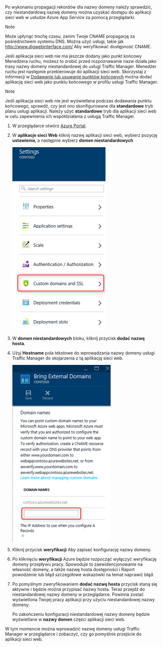 Po wykonaniu propagacji rekordów dla nazwy domeny należy sprawdzić, czy niestandardową nazwę domeny można uzyskać dostępu do aplikacji sieci web w usłudze Azure App Service za pomocą przeglądarki.

> [!NOTE]
> Może upłynąć trochę czasu, zanim Twoje CNAME propagację za pośrednictwem systemu DNS. Można użyć usługi, takie jak <a href="http://www.digwebinterface.com/">http://www.digwebinterface.com/</a> Aby weryfikować dostępność CNAME.
> 
> 

Jeśli aplikacja sieci web nie ma jeszcze dodany jako punkt końcowy Menedżera ruchu, możesz to zrobić przed rozpoznawanie nazw działa jako trasy nazwy domeny niestandardowej do usługi Traffic Manager. Menedżer ruchu jest następnie przekierowuje do aplikacji sieci web. Skorzystaj z informacji w [Dodawanie lub usuwanie punktów końcowych](../articles/traffic-manager/traffic-manager-endpoints.md) można dodać aplikację sieci web jako punktu końcowego w profilu usługi Traffic Manager.

> [!NOTE]
> Jeśli aplikacja sieci web nie jest wyświetlana podczas dodawania punktu końcowego, sprawdź, czy jest ono skonfigurowane dla **standardowe** tryb planu usługi aplikacji. Należy użyć **standardowe** tryb dla aplikacji sieci web w celu zapewnienia ich współdziałania z usługą Traffic Manager.
> 
> 

1. W przeglądarce otwórz [Azure Portal](https://portal.azure.com).
2. W **aplikacje sieci Web** kliknij nazwę aplikacji sieci web, wybierz pozycję **ustawienia**, a następnie wybierz **domen niestandardowych**
   
    ![](./media/custom-dns-web-site/dncmntask-cname-6.png)
3. W **domen niestandardowych** bloku, kliknij przycisk **dodać nazwę hosta**.
4. Użyj **Hostname** pola tekstowe do wprowadzania nazwy domeny usługi Traffic Manager do skojarzenia z tą aplikacją sieci web.
   
    ![](./media/custom-dns-web-site/dncmntask-cname-8.png)
5. Kliknij przycisk **weryfikacji** Aby zapisać konfigurację nazwy domeny.
6. Po kliknięciu **weryfikacji** Azure będzie rozpocząć wyłączyć weryfikację domeny przepływu pracy. Spowoduje to zaewidencjonowanie na własność domeny, a także nazwę hosta dostępności i Raport powodzenie lub błąd szczegółowe wskazówki na temat naprawić błąd.    
7. Po pomyślnym zweryfikowaniem **dodać nazwę hosta** przycisk staną się aktywne i będzie można przypisać nazwy hosta. Teraz przejdź do niestandardowej nazwy domeny w przeglądarce. Powinna zostać wyświetlona Twojej pracy aplikacji przy użyciu niestandardowej nazwy domeny. 
   
   Po zakończeniu konfiguracji niestandardowej nazwy domeny będzie wyświetlane w **nazwy domen** części aplikacji sieci web.

W tym momencie można wprowadzić nazwę domeny usługi Traffic Manager w przeglądarce i zobaczyć, czy go pomyślnie przejście do aplikacji sieci web.

